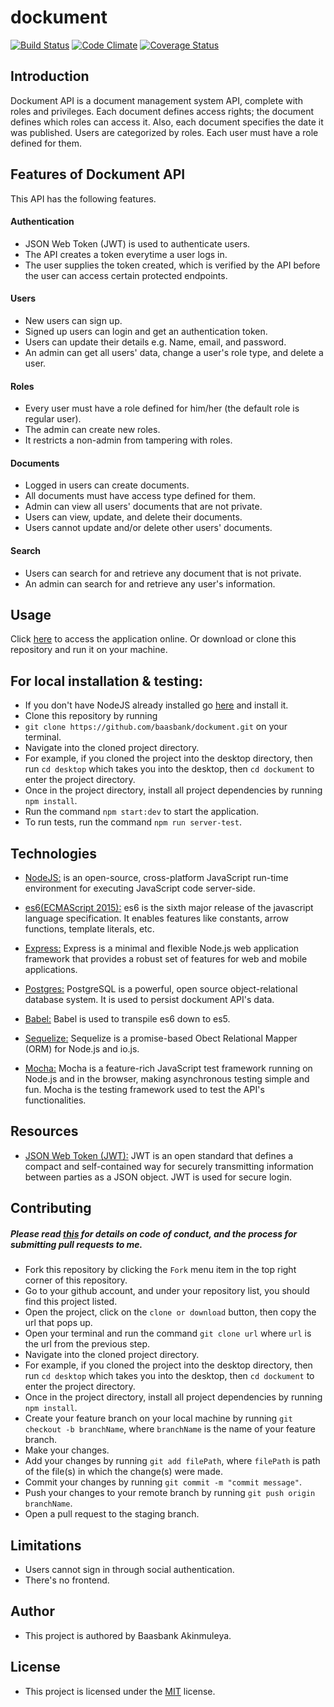 # dockument
[![Build Status](https://travis-ci.org/baasbank/dockument.svg?branch=staging)](https://travis-ci.org/baasbank/dockument) 
[![Code Climate](https://codeclimate.com/github/codeclimate/codeclimate/badges/gpa.svg)](https://codeclimate.com/github/codeclimate/codeclimate)
[![Coverage Status](https://coveralls.io/repos/github/baasbank/dockument/badge.svg?branch=staging)](https://coveralls.io/github/baasbank/dockument?branch=staging)

## Introduction

Dockument API is a document management system API, complete with roles and privileges. Each document defines access rights; the document defines which roles can access it. Also, each document specifies the date it was published. Users are categorized by roles. Each user must have a role defined for them. 


## Features of Dockument API

This API has the following features.

#### Authentication

* JSON Web Token (JWT) is used to authenticate users.
* The API creates a token everytime a user logs in.
* The user supplies the token created, which is verified by the API before the user can access certain protected endpoints.

#### Users

* New users can sign up.
* Signed up users can login and get an authentication token.
* Users can update their details e.g. Name, email, and password.
* An admin can get all users' data, change a user's role type, and delete a user.

#### Roles

* Every user must have a role defined for him/her (the default role is regular user).
* The admin can create new roles.
* It restricts a non-admin from tampering with roles.

#### Documents

* Logged in users can create documents.
* All documents must have access type defined for them.
* Admin can view all users' documents that are not private.
* Users can view, update, and delete their documents.
* Users cannot update and/or delete other users' documents.

#### Search

* Users can search for and retrieve any document that is not private.
* An admin can search for and retrieve any user's information.

## Usage
Click [here](https://dockument.herokuapp.com) to access the application online.
Or download or clone this repository and run it on your machine.

## For local installation & testing:

* If you don't have NodeJS already installed go [here](https://nodejs.org/en/) and install it.
* Clone this repository by running 
 * `git clone https://github.com/baasbank/dockument.git` on your terminal.
* Navigate into the cloned project directory.
 * For example, if you cloned the project into the desktop directory, then run `cd desktop` which takes you into the desktop, then `cd dockument` to enter the project directory.
* Once in the project directory, install all project dependencies by running `npm install`.
* Run the command `npm start:dev` to start the application.
* To run tests, run the command `npm run server-test`.

## Technologies

* [NodeJS:](https://nodejs.org/en/) is an open-source, cross-platform JavaScript run-time environment for executing JavaScript code server-side.

* [es6(ECMAScript 2015):](https://en.wikipedia.org/wiki/ECMAScript) es6 is the sixth major release of the javascript language specification. It enables features like constants, arrow functions, template literals, etc.

* [Express:](https://expressjs.com/) Express is a minimal and flexible Node.js web application framework that provides a robust set of features for web and mobile applications.

* [Postgres:](https://www.postgresql.org/about/) PostgreSQL is a powerful, open source object-relational database system. It is used to persist dockument API's data.

* [Babel:](https://babeljs.io/) Babel is used to transpile es6 down to es5. 

* [Sequelize:](http://sequelize.readthedocs.io/en/v3/) Sequelize is a promise-based Obect Relational Mapper (ORM) for Node.js and io.js.

* [Mocha:](https://mochajs.org/) Mocha is a feature-rich JavaScript test framework running on Node.js and in the browser, making asynchronous testing simple and fun. Mocha is the testing framework used to test the API's functionalities.  

## Resources

* [JSON Web Token (JWT):](https://jwt.io/introduction/) JWT is an open standard that defines a compact and self-contained way for securely transmitting information between parties as a JSON object. JWT is used for secure login.

## Contributing
##### Please read [this](https://github.com/baasbank/dockument/wiki/) for details on code of conduct, and the process for submitting pull requests to me.

* Fork this repository by clicking the `Fork` menu item in the top right corner of this repository.
* Go to your github account, and under your repository list, you should find this project listed.
* Open the project, click on the `clone or download` button, then copy the url that pops up.
* Open your terminal and run the command `git clone url` where `url` is the url from the previous step.
* Navigate into the cloned project directory.
 * For example, if you cloned the project into the desktop directory, then run `cd desktop` which takes you into the desktop, then `cd dockument` to enter the project directory.
* Once in the project directory, install all project dependencies by running `npm install`.
* Create your feature branch on your local machine by running `git checkout -b branchName`, where `branchName` is the name of your feature branch.
* Make your changes.
* Add your changes by running `git add filePath`, where `filePath` is path of the file(s) in which the change(s) were made.
* Commit your changes by running `git commit -m "commit message"`.
* Push your changes to your remote branch by running `git push origin branchName`.
* Open a pull request to the staging branch.


## Limitations

* Users cannot sign in through social authentication.
* There's no frontend.

## Author
* This project is authored by Baasbank Akinmuleya.

## License

* This project is licensed under the [MIT](LICENSE) license.

